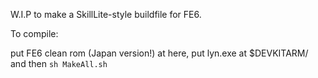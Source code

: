 W.I.P to make a SkillLite-style buildfile for FE6.

To compile:

put FE6 clean rom (Japan version!) at here, put lyn.exe at $DEVKITARM/
and then ```sh MakeAll.sh```